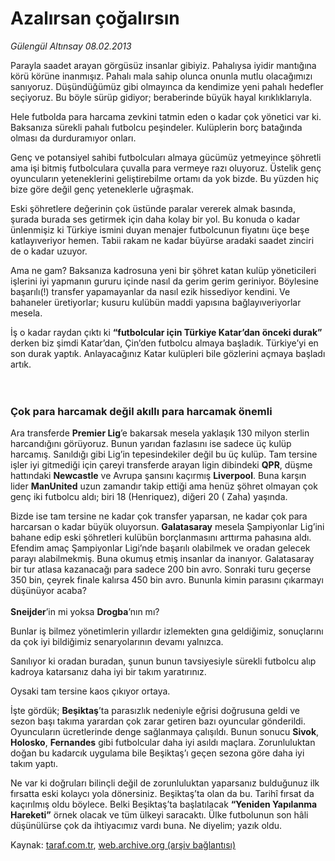 # Azalırsan çoğalırsın

*Gülengül Altınsay 08.02.2013*

<div class="yazi"><p>Parayla saadet arayan görgüsüz insanlar gibiyiz. Pahalıysa iyidir mantığına körü körüne inanmışız. Pahalı mala sahip olunca onunla mutlu olacağımızı sanıyoruz. Düşündüğümüz gibi olmayınca da kendimize yeni pahalı hedefler seçiyoruz. Bu böyle sürüp gidiyor; beraberinde büyük hayal kırıklıklarıyla.</p>
<p>Hele futbolda para harcama zevkini tatmin eden o kadar çok yönetici var ki. Baksanıza sürekli pahalı futbolcu peşindeler. Kulüplerin borç batağında olması da durduramıyor onları.</p>
<p>Genç ve potansiyel sahibi futbolcuları almaya gücümüz yetmeyince şöhretli ama işi bitmiş futbolculara çuvalla para vermeye razı oluyoruz. Üstelik genç oyuncuların yeteneklerini geliştirebilme ortamı da yok bizde. Bu yüzden hiç bize göre değil genç yeteneklerle uğraşmak.</p>
<p>Eski şöhretlere değerinin çok üstünde paralar vererek almak basında, şurada burada ses getirmek için daha kolay bir yol. Bu konuda o kadar ünlenmişiz ki Türkiye ismini duyan menajer futbolcunun fiyatını üçe beşe katlayıveriyor hemen. Tabii rakam ne kadar büyürse aradaki saadet zinciri de o kadar uzuyor.</p>
<p>Ama ne gam? Baksanıza kadrosuna yeni bir şöhret katan kulüp yöneticileri işlerini iyi yapmanın gururu içinde nasıl da gerim gerim geriniyor. Böylesine başarılı(!) transfer yapamayanlar da nasıl ezik hissediyor kendini. Ve bahaneler üretiyorlar; kusuru kulübün maddi yapısına bağlayıveriyorlar mesela.</p>
<p>İş o kadar raydan çıktı ki <b>“futbolcular için Türkiye Katar’dan önceki durak” </b>derken biz şimdi Katar’dan, Çin’den futbolcu almaya başladık. Türkiye’yi en son durak yaptık. Anlayacağınız Katar kulüpleri bile gözlerini açmaya başladı artık.<br/><br/><br/></p>
<h3>Çok para harcamak değil akıllı para harcamak önemli</h3>
<p>Ara transferde <b>Premier Lig</b>’e bakarsak mesela yaklaşık 130 milyon sterlin harcandığını görüyoruz. Bunun yarıdan fazlasını ise sadece üç kulüp harcamış. Sanıldığı gibi Lig’in tepesindekiler değil bu üç kulüp. Tam tersine işler iyi gitmediği için çareyi transferde arayan ligin dibindeki <b>QPR</b>, düşme hattındaki <b>Newcastle</b> ve Avrupa şansını kaçırmış <b>Liverpool</b>. Buna karşın lider <b>ManUnited</b> uzun zamandır takip ettiği ama henüz şöhret olmayan çok genç iki futbolcu aldı; biri 18 (Henriquez), diğeri 20 ( Zaha) yaşında.</p>
<p>Bizde ise tam tersine ne kadar çok transfer yaparsan, ne kadar çok para harcarsan o kadar büyük oluyorsun. <b>Galatasaray</b> mesela Şampiyonlar Lig’ini bahane edip eski şöhretleri kulübün borçlanmasını arttırma pahasına aldı. Efendim amaç Şampiyonlar Ligi’nde başarılı olabilmek ve oradan gelecek parayı alabilmekmiş. Buna okumuş etmiş insanlar da inanıyor. Galatasaray bir tur atlasa kazanacağı para sadece 200 bin avro. Sonraki turu geçerse 350 bin, çeyrek finale kalırsa 450 bin avro. Bununla kimin parasını çıkarmayı düşünüyor acaba?<br/><br/><b>Sneijder</b>’in mi yoksa <b>Drogba</b>’nın mı?</p>
<p>Bunlar iş bilmez yönetimlerin yıllardır izlemekten gına geldiğimiz, sonuçlarını da çok iyi bildiğimiz senaryolarının devamı yalnızca.</p>
<p>Sanılıyor ki oradan buradan, şunun bunun tavsiyesiyle sürekli futbolcu alıp kadroya katarsanız daha iyi bir takım yaratırınız.</p>
<p>Oysaki tam tersine kaos çıkıyor ortaya.</p>
<p>İşte gördük; <b>Beşiktaş</b>’ta parasızlık nedeniyle eğrisi doğrusuna geldi ve sezon başı takıma yarardan çok zarar getiren bazı oyuncular gönderildi. Oyuncuların ücretlerinde denge sağlanmaya çalışıldı. Bunun sonucu <b>Sivok</b>, <b>Holosko</b>, <b>Fernandes</b> gibi futbolcular daha iyi asıldı maçlara. Zorunluluktan doğan bu kadarcık uygulama bile Beşiktaş’ı geçen sezona göre daha iyi takım yaptı.</p>
<p>Ne var ki doğruları bilinçli değil de zorunluluktan yaparsanız bulduğunuz ilk fırsatta eski kolaycı yola dönersiniz. Beşiktaş’ta olan da bu. Tarihî fırsat da kaçırılmış oldu böylece. Belki Beşiktaş’ta başlatılacak <b>“Yeniden Yapılanma Hareketi”</b> örnek olacak ve tüm ülkeyi saracaktı. Ülke futbolunun son hâli düşünülürse çok da ihtiyacımız vardı buna. Ne diyelim; yazık oldu.</p>
</div>

Kaynak: [taraf.com.tr](http://www.taraf.com.tr/gulengul-altinsay/makale-azalirsan-cogalirsin.htm), [web.archive.org (arşiv bağlantısı)](http://web.archive.org/web/20131107123331/http://www.taraf.com.tr/gulengul-altinsay/makale-azalirsan-cogalirsin.htm)
